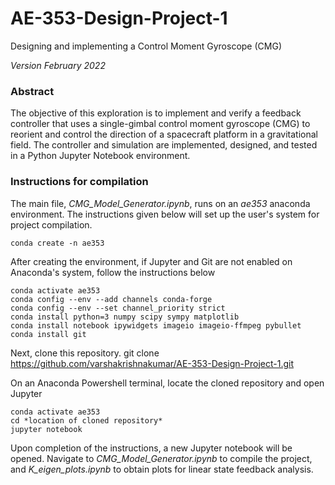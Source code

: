 # AE-353-Design-Project-1
Designing and implementing a Control Moment Gyroscope (CMG)

*Version February 2022*

### Abstract
The objective of this exploration is to implement and verify a feedback controller that uses a single-gimbal control moment gyroscope (CMG) to reorient and control the direction of a spacecraft platform in a gravitational field. The controller and simulation are implemented, designed, and tested in a Python Jupyter Notebook environment. 

### Instructions for compilation
The main file, *CMG_Model_Generator.ipynb*, runs on an *ae353* anaconda environment. The instructions given below will set up the user's system for project compilation.

    conda create -n ae353
    
After creating the environment, if Jupyter and Git are not enabled on Anaconda's system, follow the instructions below

    conda activate ae353
    conda config --env --add channels conda-forge
    conda config --env --set channel_priority strict
    conda install python=3 numpy scipy sympy matplotlib
    conda install notebook ipywidgets imageio imageio-ffmpeg pybullet
    conda install git
    
 Next, clone this repository.
    git clone https://github.com/varshakrishnakumar/AE-353-Design-Project-1.git
 
 On an Anaconda Powershell terminal, locate the cloned repository and open Jupyter
    
    conda activate ae353
    cd *location of cloned repository*
    jupyter notebook
 
 Upon completion of the instructions, a new Jupyter notebook will be opened. Navigate to *CMG_Model_Generator.ipynb* to compile the project, and *K_eigen_plots.ipynb* to obtain plots for linear state feedback analysis.
 

